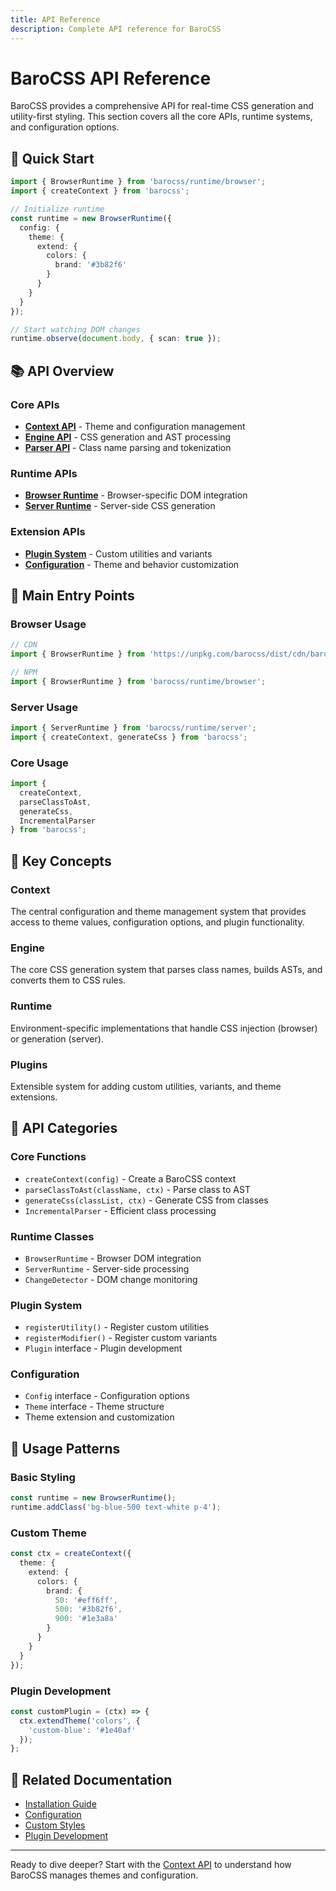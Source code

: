 ```yaml
---
title: API Reference
description: Complete API reference for BaroCSS
---
```


# BaroCSS API Reference

BaroCSS provides a comprehensive API for real-time CSS generation and utility-first styling. This section covers all the core APIs, runtime systems, and configuration options.

## 🚀 Quick Start

```typescript
import { BrowserRuntime } from 'barocss/runtime/browser';
import { createContext } from 'barocss';

// Initialize runtime
const runtime = new BrowserRuntime({
  config: {
    theme: {
      extend: {
        colors: {
          brand: '#3b82f6'
        }
      }
    }
  }
});

// Start watching DOM changes
runtime.observe(document.body, { scan: true });
```

## 📚 API Overview

### Core APIs

- **[Context API](/api/context)** - Theme and configuration management
- **[Engine API](/api/engine)** - CSS generation and AST processing
- **[Parser API](/api/engine)** - Class name parsing and tokenization

### Runtime APIs

- **[Browser Runtime](/api/browser-runtime)** - Browser-specific DOM integration
- **[Server Runtime](/api/server-runtime)** - Server-side CSS generation

### Extension APIs

- **[Plugin System](/api/plugins)** - Custom utilities and variants
- **[Configuration](/api/configuration)** - Theme and behavior customization

## 🎯 Main Entry Points

### Browser Usage

```typescript
// CDN
import { BrowserRuntime } from 'https://unpkg.com/barocss/dist/cdn/barocss.js';

// NPM
import { BrowserRuntime } from 'barocss/runtime/browser';
```

### Server Usage

```typescript
import { ServerRuntime } from 'barocss/runtime/server';
import { createContext, generateCss } from 'barocss';
```

### Core Usage

```typescript
import { 
  createContext, 
  parseClassToAst, 
  generateCss,
  IncrementalParser 
} from 'barocss';
```

## 🔧 Key Concepts

### Context
The central configuration and theme management system that provides access to theme values, configuration options, and plugin functionality.

### Engine
The core CSS generation system that parses class names, builds ASTs, and converts them to CSS rules.

### Runtime
Environment-specific implementations that handle CSS injection (browser) or generation (server).

### Plugins
Extensible system for adding custom utilities, variants, and theme extensions.

## 📖 API Categories

### Core Functions
- `createContext(config)` - Create a BaroCSS context
- `parseClassToAst(className, ctx)` - Parse class to AST
- `generateCss(classList, ctx)` - Generate CSS from classes
- `IncrementalParser` - Efficient class processing

### Runtime Classes
- `BrowserRuntime` - Browser DOM integration
- `ServerRuntime` - Server-side processing
- `ChangeDetector` - DOM change monitoring

### Plugin System
- `registerUtility()` - Register custom utilities
- `registerModifier()` - Register custom variants
- `Plugin` interface - Plugin development

### Configuration
- `Config` interface - Configuration options
- `Theme` interface - Theme structure
- Theme extension and customization

## 🎨 Usage Patterns

### Basic Styling
```typescript
const runtime = new BrowserRuntime();
runtime.addClass('bg-blue-500 text-white p-4');
```

### Custom Theme
```typescript
const ctx = createContext({
  theme: {
    extend: {
      colors: {
        brand: {
          50: '#eff6ff',
          500: '#3b82f6',
          900: '#1e3a8a'
        }
      }
    }
  }
});
```

### Plugin Development
```typescript
const customPlugin = (ctx) => {
  ctx.extendTheme('colors', {
    'custom-blue': '#1e40af'
  });
};
```

## 🔗 Related Documentation

- [Installation Guide](/guide/installation)
- [Configuration](/guide/theme)
- [Custom Styles](/guide/adding-custom-styles)
- [Plugin Development](/api/plugins)

---

Ready to dive deeper? Start with the [Context API](/api/context) to understand how BaroCSS manages themes and configuration.
